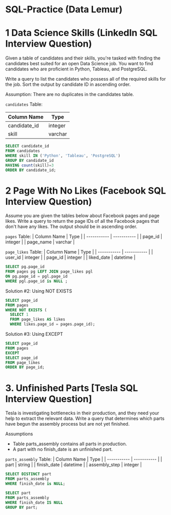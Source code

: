 # SQL-Practice (Data Lemur)

# 1 Data Science Skills (LinkedIn SQL Interview Question)
Given a table of candidates and their skills, you're tasked with finding the candidates best suited for an open Data Science job. You want to find candidates who are proficient in Python, Tableau, and PostgreSQL.

Write a query to list the candidates who possess all of the required skills for the job. Sort the output by candidate ID in ascending order.

Assumption: There are no duplicates in the candidates table.


```candidates``` Table:

| Column Name | Type |
| ----------- | ----------- |
| candidate_id | integer |
| skill | varchar |

```sql
SELECT candidate_id 
FROM candidates 
WHERE skill IN ('Python', 'Tableau', 'PostgreSQL')
GROUP BY candidate_id 
HAVING count(skill)=3
ORDER BY candidate_id;

```

# 2 Page With No Likes (Facebook SQL Interview Question)
Assume you are given the tables below about Facebook pages and page likes. Write a query to return the page IDs of all the Facebook pages that don't have any likes. The output should be in ascending order.

``` pages ``` Table:
| Column Name | Type |
| ----------- | ----------- |
| page_id | integer |
| page_name | varchar |

```page_likes``` Table:
| Column Name	| Type |
| ----------- | ----------- |
| user_id	| integer |
| page_id	| integer |
| liked_date | datetime |

```sql
SELECT pg.page_id 
FROM pages pg LEFT JOIN page_likes pgl
ON pg.page_id = pgl.page_id
WHERE pgl.page_id is NULL ;
```

Solution #2: Using NOT EXISTS
```sql
SELECT page_id
FROM pages
WHERE NOT EXISTS (
  SELECT 1
  FROM page_likes AS likes
  WHERE likes.page_id = pages.page_id);
```
  
Solution #3: Using EXCEPT
```sql
SELECT page_id
FROM pages
EXCEPT
SELECT page_id
FROM page_likes
ORDER BY page_id;
```

# 3. Unfinished Parts [Tesla SQL Interview Question]

Tesla is investigating bottlenecks in their production, and they need your help to extract the relevant data. Write a query that determines which parts have begun the assembly process but are not yet finished.

Assumptions

- Table parts_assembly contains all parts in production.
- A part with no finish_date is an unfinished part.

```parts_assembly``` Table:
| Column Name	| Type |
| ----------- | ----------- |
| part |	string |
| finish_date	| datetime |
| assembly_step	| integer |

```sql
SELECT DISTINCT part 
FROM parts_assembly
WHERE finish_date is NULL;
```

```sql
SELECT part
FROM parts_assembly
WHERE finish_date IS NULL
GROUP BY part;
```
